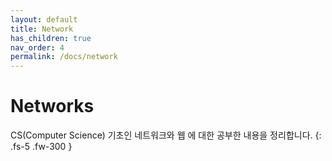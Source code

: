 ```yaml
---
layout: default
title: Network
has_children: true
nav_order: 4
permalink: /docs/network
---
```


# Networks

CS(Computer Science) 기초인 네트워크와 웹 에 대한 공부한 내용을 정리합니다.
{: .fs-5 .fw-300 }